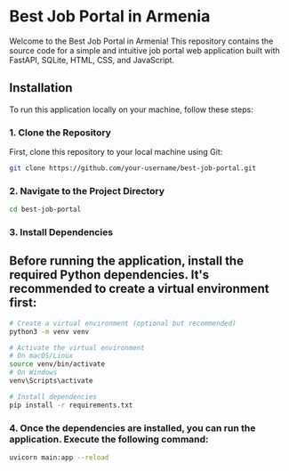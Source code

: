 # Best Job Portal in Armenia

Welcome to the Best Job Portal in Armenia! This repository contains the source code for a simple and intuitive job portal web application built with FastAPI, SQLite, HTML, CSS, and JavaScript.

## Installation

To run this application locally on your machine, follow these steps:

### 1. Clone the Repository

First, clone this repository to your local machine using Git:

```bash
git clone https://github.com/your-username/best-job-portal.git
```

### 2. Navigate to the Project Directory
```bash
cd best-job-portal
```

### 3. Install Dependencies
## Before running the application, install the required Python dependencies. It's recommended to create a virtual environment first:
```bash
# Create a virtual environment (optional but recommended)
python3 -m venv venv

# Activate the virtual environment
# On macOS/Linux
source venv/bin/activate
# On Windows
venv\Scripts\activate

# Install dependencies
pip install -r requirements.txt
```

### 4. Once the dependencies are installed, you can run the application. Execute the following command:
```bash
uvicorn main:app --reload
```
